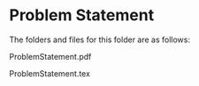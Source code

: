 # Problem Statement

The folders and files for this folder are as follows:

ProblemStatement.pdf

ProblemStatement.tex
